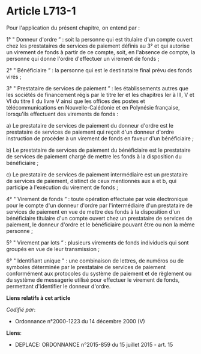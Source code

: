 # Article L713-1

Pour l'application du présent chapitre, on entend par : 

1° " Donneur d'ordre ” : soit la personne qui est titulaire d'un compte ouvert chez les prestataires de services de paiement
définis au 3° et qui autorise un virement de fonds à partir de ce compte, soit, en l'absence de compte, la personne qui donne
l'ordre d'effectuer un virement de fonds ; 

2° " Bénéficiaire ” : la personne qui est le destinataire final prévu des fonds virés ; 

3° " Prestataire de services de paiement ” : les établissements autres que les sociétés de financement régis par le titre Ier
et les chapitres Ier à III, V et VI du titre II du livre V ainsi que les offices des postes et télécommunications en
Nouvelle-Calédonie et en Polynésie française, lorsqu'ils effectuent des virements de fonds : 

a) Le prestataire de services de paiement du donneur d'ordre est le prestataire de services de paiement qui reçoit d'un
donneur d'ordre instruction de procéder à un virement de fonds en faveur d'un bénéficiaire ; 

b) Le prestataire de services de paiement du bénéficiaire est le prestataire de services de paiement chargé de mettre les
fonds à la disposition du bénéficiaire ; 

c) Le prestataire de services de paiement intermédiaire est un prestataire de services de paiement, distinct de ceux
mentionnés aux a et b, qui participe à l'exécution du virement de fonds ; 

4° " Virement de fonds ” : toute opération effectuée par voie électronique pour le compte d'un donneur d'ordre par
l'intermédiaire d'un prestataire de services de paiement en vue de mettre des fonds à la disposition d'un bénéficiaire
titulaire d'un compte ouvert chez un prestataire de services de paiement, le donneur d'ordre et le bénéficiaire pouvant être
ou non la même personne ; 

5° " Virement par lots ” : plusieurs virements de fonds individuels qui sont groupés en vue de leur transmission ; 

6° " Identifiant unique ” : une combinaison de lettres, de numéros ou de symboles déterminée par le prestataire de services
de paiement conformément aux protocoles du système de paiement et de règlement ou du système de messagerie utilisé pour
effectuer le virement de fonds, permettant d'identifier le donneur d'ordre.

**Liens relatifs à cet article**

_Codifié par_:

  - Ordonnance n°2000-1223 du 14 décembre 2000 (V)

**Liens**:

  - DEPLACE: ORDONNANCE n°2015-859 du 15 juillet 2015 - art. 15
